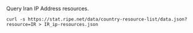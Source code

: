 Query Iran IP Address resources. 


`curl -s https://stat.ripe.net/data/country-resource-list/data.json?resource=IR > IR_ip-resources.json
`
